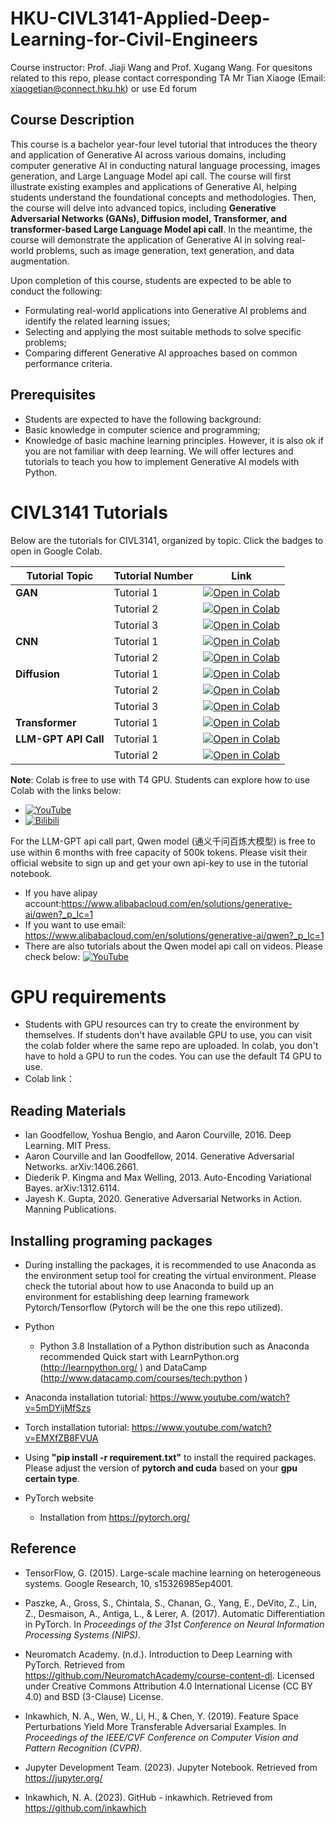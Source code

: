 # HKU-CIVL3141-Applied-Deep-Learning-for-Civil-Engineers
Course instructor: Prof. Jiaji Wang and Prof. Xugang Wang.
For quesitons related to this repo, please contact corresponding TA Mr Tian Xiaoge (Email: xiaogetian@connect.hku.hk) or use Ed forum
## Course Description
This course is a bachelor year-four level tutorial that introduces the theory and application of Generative AI across various domains, including computer generative AI in conducting natural language processing, images generation, and Large Language Model api call. The course will first illustrate existing examples and applications of Generative AI, helping students understand the foundational concepts and methodologies. Then, the course will delve into advanced topics, including **Generative Adversarial Networks (GANs), Diffusion model, Transformer, and transformer-based Large Language Model api call**. In the meantime, the course will demonstrate the application of Generative AI in solving real-world problems, such as image generation, text generation, and data augmentation.


Upon completion of this course, students are expected to be able to conduct the following:
- Formulating real-world applications into Generative AI problems and identify the related learning issues;
- Selecting and applying the most suitable methods to solve specific problems;
- Comparing different Generative AI approaches based on common performance criteria.
## Prerequisites
- Students are expected to have the following background:
- Basic knowledge in computer science and programming;
- Knowledge of basic machine learning principles. However, it is also ok if you are not familiar with deep learning. We will offer lectures and tutorials to teach you how to implement Generative AI models with Python.



# CIVL3141 Tutorials

Below are the tutorials for CIVL3141, organized by topic. Click the badges to open in Google Colab.

| Tutorial Topic             | Tutorial Number | Link                                                                 |
|----------------------------|-----------------|----------------------------------------------------------------------|
| **GAN**                    | Tutorial 1      | [![Open in Colab](https://colab.research.google.com/assets/colab-badge.svg)](https://colab.research.google.com/drive/1Egr0YYKu2bq6xNfPHOepdMI3YXPHVjgH)  |
|                            | Tutorial 2      | [![Open in Colab](https://colab.research.google.com/assets/colab-badge.svg)](https://colab.research.google.com/drive/1Y0JCEw4OTqmRzndjkxtTsSZhjJOzUzSh) |
|                            | Tutorial 3      | [![Open in Colab](https://colab.research.google.com/assets/colab-badge.svg)](https://colab.research.google.com/drive/1iHfaqpv1yTwF_jGO9M47HdmU0cW6bTxV) |
| **CNN**                    | Tutorial 1      | [![Open in Colab](https://colab.research.google.com/assets/colab-badge.svg)](https://colab.research.google.com/drive/1AygAtKEJi5sl-w4wb65nCbbzvS59c0pr) |
|                            | Tutorial 2      | [![Open in Colab](https://colab.research.google.com/assets/colab-badge.svg)](https://colab.research.google.com/drive/1SpU_J6XLrBvjnWj0CSgwl5JHZuhwAhfs) |
| **Diffusion**              | Tutorial 1      | [![Open in Colab](https://colab.research.google.com/assets/colab-badge.svg)](https://colab.research.google.com/drive/1AygAtKEJi5sl-w4wb65nCbbzvS59c0pr) |
|                            | Tutorial 2      | [![Open in Colab](https://colab.research.google.com/assets/colab-badge.svg)](https://colab.research.google.com/drive/1SpU_J6XLrBvjnWj0CSgwl5JHZuhwAhfs) |
|                            | Tutorial 3      | [![Open in Colab](https://colab.research.google.com/assets/colab-badge.svg)](https://colab.research.google.com/drive/112gMKP0nGR9rGR_Z1XwFLmRYir1GxQos) |
| **Transformer**            | Tutorial 1      | [![Open in Colab](https://colab.research.google.com/assets/colab-badge.svg)](https://colab.research.google.com/drive/1Uq247eb4wlVQx5EpbFM1Zcz7nQ4Z669N) |
| **LLM-GPT API Call**       | Tutorial 1      | [![Open in Colab](https://colab.research.google.com/assets/colab-badge.svg)](https://colab.research.google.com/drive/1p0WsflZte0sQExjj1RRZODZU6Mv8_Ktl) |
|                            | Tutorial 2      | [![Open in Colab](https://colab.research.google.com/assets/colab-badge.svg)](https://colab.research.google.com/drive/1Y8fe8HxPXOB4AlvzbV-jlDzAr68ku4NH) |

**Note**: Colab is free to use with T4 GPU. Students can explore how to use Colab with the links below:
- [![YouTube](https://img.shields.io/badge/YouTube-Watch-red)](https://www.youtube.com/watch?v=Ii6gs9zADEA)  
- [![Bilibili](https://img.shields.io/badge/Bilibili-Watch-blue)](https://www.bilibili.com/video/BV13K4y1P7dx/?spm_id_from=333.337.search-card.all.click&vd_source=50c2bd940a07d78c3da3454e340a992f)

For the LLM-GPT api call part, Qwen model (通义千问百炼大模型) is free to use within 6 months with free capacity of 500k tokens. Please visit their official website to sign up and get your own api-key to use in the tutorial notebook. 
- If you have alipay account:https://www.alibabacloud.com/en/solutions/generative-ai/qwen?_p_lc=1
- If you want to use email: https://www.alibabacloud.com/en/solutions/generative-ai/qwen?_p_lc=1
- There are also tutorials about the Qwen model api call on videos. Please check below:
[![YouTube](https://img.shields.io/badge/YouTube-Watch-red)](https://www.youtube.com/watch?v=wijvCBmzVvE)  

# GPU requirements
- Students with GPU resources can try to create the environment by themselves. If students don't have available GPU to use, you can visit the colab folder where the same repo are uploaded. In colab, you don't have to hold a GPU to run the codes. You can use the default T4 GPU to use. 
- Colab link：




## Reading Materials
- Ian Goodfellow, Yoshua Bengio, and Aaron Courville, 2016. Deep Learning. MIT Press.
- Aaron Courville and Ian Goodfellow, 2014. Generative Adversarial Networks. arXiv:1406.2661.
- Diederik P. Kingma and Max Welling, 2013. Auto-Encoding Variational Bayes. arXiv:1312.6114.
- Jayesh K. Gupta, 2020. Generative Adversarial Networks in Action. Manning Publications.




## Installing programing packages
- During installing the packages, it is recommended to use Anaconda as the environment setup tool for creating the virtual environment. 
Please check the tutorial about how to use Anaconda to build up an environment for establishing deep learning framework Pytorch/Tensorflow (Pytorch will be the one this repo utilized). 

- Python
  - Python 3.8
    Installation of a Python distribution such as Anaconda recommended
    Quick start with LearnPython.org (<url id="cusrgfj1huinrmadcb2g" type="url" status="parsed" title="Learn Python - Free Interactive Python Tutorial" wc="1632">http://learnpython.org/</url> ) and DataCamp (<url id="cusrgfj1huinrmadcb30" type="url" status="parsed" title="Just a moment..." wc="159">http://www.datacamp.com/courses/tech:python</url> )

- Anaconda installation tutorial: https://www.youtube.com/watch?v=5mDYijMfSzs
- Torch installation tutorial: https://www.youtube.com/watch?v=EMXfZB8FVUA
- Using **"pip install -r requirement.txt"** to install the required packages. Please adjust the version of **pytorch and cuda** based on your **gpu certain type**.

- PyTorch website
  - Installation from <url id="cusrgfj1huinrmadcb4g" type="url" status="parsed" title="PyTorch" wc="2468">https://pytorch.org/</url>



## Reference
- TensorFlow, G. (2015). Large-scale machine learning on heterogeneous systems. Google Research, 10, s15326985ep4001.

- Paszke, A., Gross, S., Chintala, S., Chanan, G., Yang, E., DeVito, Z., Lin, Z., Desmaison, A., Antiga, L., & Lerer, A. (2017). Automatic Differentiation in PyTorch. In *Proceedings of the 31st Conference on Neural Information Processing Systems (NIPS)*.

- Neuromatch Academy. (n.d.). Introduction to Deep Learning with PyTorch. Retrieved from https://github.com/NeuromatchAcademy/course-content-dl. Licensed under Creative Commons Attribution 4.0 International License (CC BY 4.0) and BSD (3-Clause) License.

- Inkawhich, N. A., Wen, W., Li, H., & Chen, Y. (2019). Feature Space Perturbations Yield More Transferable Adversarial Examples. In *Proceedings of the IEEE/CVF Conference on Computer Vision and Pattern Recognition (CVPR)*. 

- Jupyter Development Team. (2023). Jupyter Notebook. Retrieved from https://jupyter.org/

- Inkawhich, N. A. (2023). GitHub - inkawhich. Retrieved from https://github.com/inkawhich 
